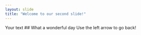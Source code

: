 ```yaml
---
layout: slide
title: "Welcome to our second slide!"
---
```

Your text ## What a wonderful day
Use the left arrow to go back!
